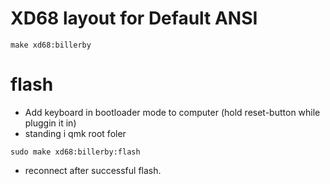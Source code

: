 # XD68 layout for Default ANSI

```
make xd68:billerby
```

# flash
- Add keyboard in bootloader mode to computer (hold reset-button while pluggin it in)
- standing i qmk root foler
```
sudo make xd68:billerby:flash
```
- reconnect after successful flash.
